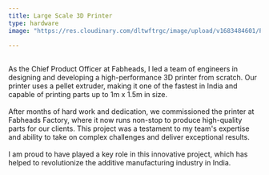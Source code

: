```yaml
---
title: Large Scale 3D Printer
type: hardware
image: "https://res.cloudinary.com/dltwftrgc/image/upload/v1683484601/Projects/5DIV0126_emc6m5.png"

---
```

<br>
As the Chief Product Officer at Fabheads, I led a team of engineers in designing and developing a high-performance 3D printer from scratch. Our printer uses a pellet extruder, making it one of the fastest in India and capable of printing parts up to 1m x 1.5m in size.
<br>
<br>
After months of hard work and dedication, we commissioned the printer at Fabheads Factory, where it now runs non-stop to produce high-quality parts for our clients. This project was a testament to my team's expertise and ability to take on complex challenges and deliver exceptional results.
<br>
<br>
I am proud to have played a key role in this innovative project, which has helped to revolutionize the additive manufacturing industry in India.
